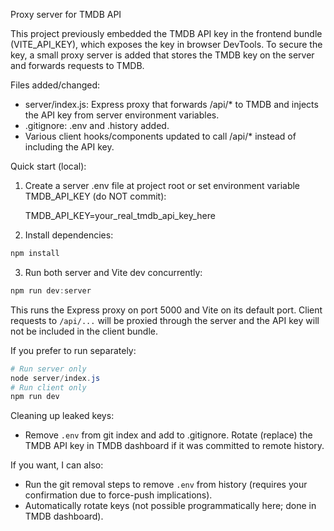 Proxy server for TMDB API

This project previously embedded the TMDB API key in the frontend bundle (VITE_API_KEY), which exposes the key in browser DevTools. To secure the key, a small proxy server is added that stores the TMDB key on the server and forwards requests to TMDB.

Files added/changed:

- server/index.js: Express proxy that forwards /api/\* to TMDB and injects the API key from server environment variables.
- .gitignore: .env and .history added.
- Various client hooks/components updated to call /api/\* instead of including the API key.

Quick start (local):

1. Create a server .env file at project root or set environment variable TMDB_API_KEY (do NOT commit):

   TMDB_API_KEY=your_real_tmdb_api_key_here

2. Install dependencies:

```powershell
npm install
```

3. Run both server and Vite dev concurrently:

```powershell
npm run dev:server
```

This runs the Express proxy on port 5000 and Vite on its default port. Client requests to `/api/...` will be proxied through the server and the API key will not be included in the client bundle.

If you prefer to run separately:

```powershell
# Run server only
node server/index.js
# Run client only
npm run dev
```

Cleaning up leaked keys:

- Remove `.env` from git index and add to .gitignore. Rotate (replace) the TMDB API key in TMDB dashboard if it was committed to remote history.

If you want, I can also:

- Run the git removal steps to remove `.env` from history (requires your confirmation due to force-push implications).
- Automatically rotate keys (not possible programmatically here; done in TMDB dashboard).
